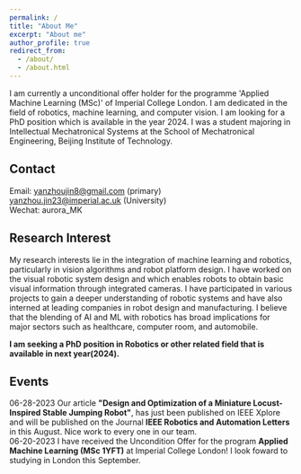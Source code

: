 ```yaml
---
permalink: /
title: "About Me"
excerpt: "About me"
author_profile: true
redirect_from: 
  - /about/
  - /about.html
---
```


I am currently a unconditional offer holder for the programme 'Applied Machine Learning (MSc)' of Imperial College London. I am dedicated in the field of robotics, machine learning, and computer vision. I am looking for a PhD position which is available in the year 2024.
I was a student majoring in Intellectual Mechatronical Systems at the School of Mechatronical Engineering, Beijing Institute of Technology.

Contact
-----
Email:  yanzhoujin8@gmail.com          (primary)    
        yanzhou.jin23@imperial.ac.uk   (University)    
        Wechat: aurora_MK

Research Interest
------
My research interests lie in the integration of machine learning and robotics, particularly in vision algorithms and robot platform design. I have worked on the visual robotic system design and which enables robots to obtain basic visual information through integrated cameras. I have participated in various projects to gain a deeper understanding of robotic systems and have also interned at leading companies in robot design and manufacturing. I believe that the blending of AI and ML with robotics has broad implications for major sectors such as healthcare, computer room, and automobile.

**I am seeking a PhD position in Robotics or other related field that is available in next year(2024).**

Events
------
06-28-2023 Our article **"Design and Optimization of a Miniature Locust-Inspired Stable Jumping Robot"**, has just been published on IEEE Xplore and will be published on the Journal **IEEE Robotics and Automation Letters** in this August. Nice work to every one in our team.  
06-20-2023 I have received the Uncondition Offer for the program **Applied Machine Learning (MSc 1YFT)** at Imperial College London! I look foward to studying in London this September.
